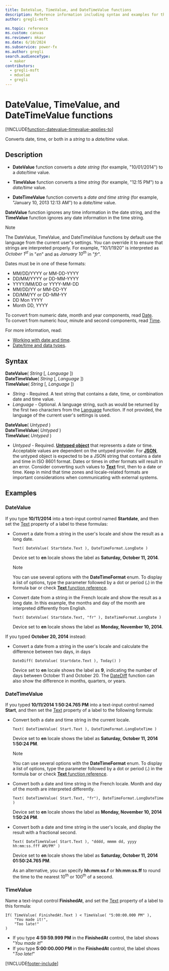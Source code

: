```yaml
---
title: DateValue, TimeValue, and DateTimeValue functions
description: Reference information including syntax and examples for the DateValue, TimeValue, and DateTimeValue functions.
author: gregli-msft

ms.topic: reference
ms.custom: canvas
ms.reviewer: mkaur
ms.date: 6/10/2024
ms.subservice: power-fx
ms.author: gregli
search.audienceType:
  - maker
contributors:
  - gregli-msft
  - mduelae
  - gregli
---
```


# DateValue, TimeValue, and DateTimeValue functions
[!INCLUDE[function-datevalue-timevalue-applies-to](includes/function-datevalue-timevalue-applies-to.md)]



Converts date, time, or both in a _string_ to a _date/time_ value.

## Description

- **DateValue** function converts a _date string_ (for example, "10/01/2014") to a _date/time_ value.

- **TimeValue** function converts a _time string_ (for example, "12:15 PM") to a _date/time_ value.

- **DateTimeValue** function converts a _date and time string_ (for example, "January 10, 2013 12:13 AM") to a _date/time_ value.

**DateValue** function ignores any time information in the date string, and the **TimeValue** function ignores any date information in the time string.

> [!NOTE]
> The DateValue, TimeValue, and DateTimeValue functions by default use the language from the current user's settings. You can override it to ensure that strings are interpreted properly. For example, "10/1/1920" is interpreted as _October 1<sup>st</sup>_ in "_en_" and as _January 10<sup>th</sup>_ in "_fr_".

Dates must be in one of these formats:

- MM/DD/YYYY or MM-DD-YYYY
- DD/MM/YYYY or DD-MM-YYYY
- YYYY/MM/DD or YYYY-MM-DD
- MM/DD/YY or MM-DD-YY
- DD/MM/YY or DD-MM-YY
- DD Mon YYYY
- Month DD, YYYY

To convert from numeric date, month and year components, read [Date](function-date-time.md). <br>
To convert from numeric hour, minute and second components, read [Time](function-date-time.md).

For more information, read:

- [Working with date and time](/power-apps/maker/canvas-apps/show-text-dates-times).
- [Date/time and data types](../data-types.md#date-time-and-datetime).

## Syntax

**DateValue**( _String_ [, *Language* ])<br>
**DateTimeValue**( _String_ [, *Language* ])<br>
**TimeValue**( _String_ [, *Language* ])

- _String_ - Required. A text string that contains a date, time, or combination date and time value.
- _Language_ - Optional. A language string, such as would be returned by the first two characters from the [Language](function-language.md) function. If not provided, the language of the current user's settings is used.

**DateValue**( _Untyped_ )<br>
**DateTimeValue**( _Untyped_ )<br>
**TimeValue**( _Untyped_ )

- _Untyped_ - Required. [**Untyped object**](../untyped-object.md) that represents a date or time. Acceptable values are dependent on the untyped provider.  For [**JSON**](function-parsejson.md), the untyped object is expected to be a JSON string that contains a date and time in ISO 8601 format. Dates or times in other formats will result in an error. Consider converting such values to [**Text**](function-text.md) first, then to a date or time. Keep in mind that time zones and locale-related formats are important considerations when communicating with external systems.

## Examples

### DateValue

If you type **10/11/2014** into a text-input control named **Startdate**, and then set the [Text](/power-apps/maker/canvas-apps/controls/properties-core) property of a label to these formulas:

- Convert a date from a string in the user's locale and show the result as a long date.

  ```power-fx
  Text( DateValue( Startdate.Text ), DateTimeFormat.LongDate )
  ```

  Device set to **en** locale shows the label as **Saturday, October 11, 2014**.

  > [!NOTE]
  > You can use several options with the **DateTimeFormat** enum. To display a list of options, type the parameter followed by a dot or period (**.**) in the formula bar or check [**Text** function reference](function-text.md).

- Convert date from a string in the French locale and show the result as a long date. In this example, the months and day of the month are interpreted differently from English.

  ```power-fx
  Text( DateValue( Startdate.Text, "fr" ), DateTimeFormat.LongDate )
  ```

  Device set to **en** locale shows the label as **Monday, November 10, 2014**.

If you typed **October 20, 2014** instead:

- Convert a date from a string in the user's locale and calculate the difference between two days, in days

  ```power-fx
  DateDiff( DateValue( Startdate.Text ), Today() )
  ```

  Device set to **en** locale shows the label as **9**, indicating the number of days between October 11 and October 20. The [DateDiff](function-dateadd-datediff.md) function can also show the difference in months, quarters, or years.

### DateTimeValue

If you typed **10/11/2014 1:50:24.765 PM** into a text-input control named **Start**, and then set the [Text](/power-apps/maker/canvas-apps/controls/properties-core) property of a label to the following formula:

- Convert both a date and time string in the current locale.

  ```power-fx
  Text( DateTimeValue( Start.Text ), DateTimeFormat.LongDateTime )
  ```

  Device set to **en** locale shows the label as **Saturday, October 11, 2014 1:50:24 PM**.

  > [!NOTE]
  > You can use several options with the **DateTimeFormat** enum. To display a list of options, type the parameter followed by a dot or period (**.**) in the formula bar or check [**Text** function reference](function-text.md).

- Convert both a date and time string in the French locale. Month and day of the month are interpreted differently.

  ```power-fx
  Text( DateTimeValue( Start.Text, "fr"), DateTimeFormat.LongDateTime )
  ```

  Device set to **en** locale shows the label as **Monday, November 10, 2014 1:50:24 PM**.

- Convert both a date and time string in the user's locale, and display the result with a fractional second.

  ```power-fx
  Text( DateTimeValue( Start.Text ), "dddd, mmmm dd, yyyy hh:mm:ss.fff AM/PM" )
  ```

  Device set to **en** locale shows the label as **Saturday, October 11, 2014 01:50:24.765 PM**.

  As an alternative, you can specify **hh:mm:ss.f** or **hh:mm:ss.ff** to round the time to the nearest 10<sup>th</sup> or 100<sup>th</sup> of a second.

### TimeValue

Name a text-input control **FinishedAt**, and set the [Text](/power-apps/maker/canvas-apps/controls/properties-core) property of a label to this formula:

```power-fx
If( TimeValue( FinishedAt.Text ) < TimeValue( "5:00:00.000 PM" ),
    "You made it!",
    "Too late!"
)
```

- If you type **4:59:59.999 PM** in the **FinishedAt** control, the label shows "_You made it!_"
- If you type **5:00:00.000 PM** in the **FinishedAt** control, the label shows "_Too late!_"

[!INCLUDE[footer-include](../../includes/footer-banner.md)]









































































































